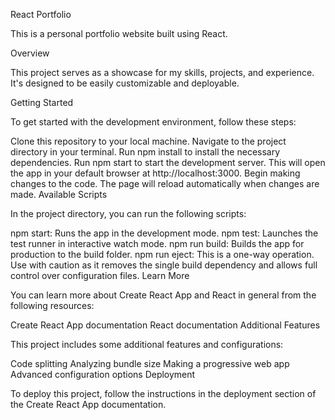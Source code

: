 React Portfolio

This is a personal portfolio website built using React.

Overview

This project serves as a showcase for my skills, projects, and experience. It's designed to be easily customizable and deployable.

Getting Started

To get started with the development environment, follow these steps:

Clone this repository to your local machine.
Navigate to the project directory in your terminal.
Run npm install to install the necessary dependencies.
Run npm start to start the development server. This will open the app in your default browser at http://localhost:3000.
Begin making changes to the code. The page will reload automatically when changes are made.
Available Scripts

In the project directory, you can run the following scripts:

npm start: Runs the app in the development mode.
npm test: Launches the test runner in interactive watch mode.
npm run build: Builds the app for production to the build folder.
npm run eject: This is a one-way operation. Use with caution as it removes the single build dependency and allows full control over configuration files.
Learn More

You can learn more about Create React App and React in general from the following resources:

Create React App documentation
React documentation
Additional Features

This project includes some additional features and configurations:

Code splitting
Analyzing bundle size
Making a progressive web app
Advanced configuration options
Deployment

To deploy this project, follow the instructions in the deployment section of the Create React App documentation.
